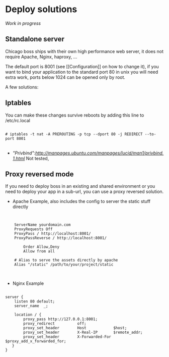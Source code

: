 # Deploy solutions
*Work in progress*

## Standalone server
Chicago boss ships with their own high performance web server, it does not require Apache, Nginx, haproxy, ...

The default port is 8001 (see [[Configuration]] on how to change it), if you want to bind your application to the standard port 80 in unix you will need extra work, ports below 1024 can be opened only by root.

A few solutions:
## Iptables

You can make these changes survive reboots by adding this line to /etc/rc.local
<pre>
<code class="shell">
# iptables -t nat -A PREROUTING -p tcp --dport 80 -j REDIRECT --to-port 8001
</code>
</pre>

* *"Privbind":http://manpages.ubuntu.com/manpages/lucid/man1/privbind.1.html* Not tested, 

## Proxy reversed mode
If you need to deploy boss in an existing and shared environment or you need to deploy your app in a sub-url, you can use a proxy reversed solution.

* Apache Example, also includes the config to server the static stuff directly
<pre>
<code class="apache">
<VirtualHost *:80>
    ServerName yourdomain.com
    ProxyRequests Off
    ProxyPass / http://localhost:8001/
    ProxyPassReverse / http://localhost:8001/
    <Proxy *> 
        Order Allow,Deny 
        Allow from all 
    </Proxy>
    # Alias to serve the assets directly by apache
    Alias "/static" /path/to/your/project/static
</VirtualHost>
</code>
</pre>

* Nginx Example
<pre>
<code class="nginx">
server {
    listen 80 default;
    server_name  _;
 
    location / {
        proxy_pass http://127.0.0.1:8001;
        proxy_redirect          off;
        proxy_set_header        Host            $host;
        proxy_set_header        X-Real-IP       $remote_addr;
        proxy_set_header        X-Forwarded-For $proxy_add_x_forwarded_for;
   }
}
</code>
</pre>
